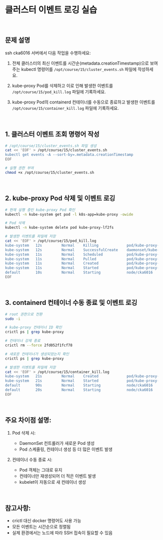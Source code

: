# 클러스터 이벤트 로깅 실습

<br/>

## 문제 설명
ssh cka6016 서버에서 다음 작업을 수행하세요:

1. 전체 클러스터의 최신 이벤트를 시간순(metadata.creationTimestamp)으로 보여주는 kubectl 명령어를 `/opt/course/15/cluster_events.sh` 파일에 작성하세요.

2. kube-proxy Pod를 삭제하고 이로 인해 발생한 이벤트를 `/opt/course/15/pod_kill.log` 파일에 기록하세요.

3. kube-proxy Pod의 containerd 컨테이너를 수동으로 종료하고 발생한 이벤트를 `/opt/course/15/container_kill.log` 파일에 기록하세요.

<br/>

## 1. 클러스터 이벤트 조회 명령어 작성

```bash
# /opt/course/15/cluster_events.sh 파일 생성
cat << 'EOF' > /opt/course/15/cluster_events.sh
kubectl get events -A --sort-by=.metadata.creationTimestamp
EOF

# 실행 권한 부여
chmod +x /opt/course/15/cluster_events.sh
```

<br/>

## 2. kube-proxy Pod 삭제 및 이벤트 로깅

```bash
# 현재 실행 중인 kube-proxy Pod 확인
kubectl -n kube-system get pod -l k8s-app=kube-proxy -owide

# Pod 삭제
kubectl -n kube-system delete pod kube-proxy-lf2fs

# 발생한 이벤트를 파일에 저장
cat << 'EOF' > /opt/course/15/pod_kill.log
kube-system   12s         Normal    Killing             pod/kube-proxy-lf2fs                    Stopping container kube-proxy
kube-system   12s         Normal    SuccessfulCreate    daemonset/kube-proxy                    Created pod: kube-proxy-wb4tb
kube-system   11s         Normal    Scheduled           pod/kube-proxy-wb4tb                    Successfully assigned kube-system/kube-proxy-wb4tb to cka6016
kube-system   11s         Normal    Pulled              pod/kube-proxy-wb4tb                    Container image "registry.k8s.io/kube-proxy:v1.32.1" already present on machine
kube-system   11s         Normal    Created             pod/kube-proxy-wb4tb                    Created container kube-proxy
kube-system   11s         Normal    Started             pod/kube-proxy-wb4tb                    Started container kube-proxy
default       10s         Normal    Starting            node/cka6016  
EOF
```

<br/>

## 3. containerd 컨테이너 수동 종료 및 이벤트 로깅

```bash
# root 권한으로 전환
sudo -i

# kube-proxy 컨테이너 ID 확인
crictl ps | grep kube-proxy

# 컨테이너 강제 종료
crictl rm --force 2fd052f1fcf78

# 새로운 컨테이너가 생성되었는지 확인
crictl ps | grep kube-proxy

# 발생한 이벤트를 파일에 저장
cat << 'EOF' > /opt/course/15/container_kill.log
kube-system   21s         Normal    Created             pod/kube-proxy-wb4tb                    Created container kube-proxy
kube-system   21s         Normal    Started             pod/kube-proxy-wb4tb                    Started container kube-proxy
default       90s         Normal    Starting            node/cka6016                            
default       20s         Normal    Starting            node/cka6016         
EOF
```

<br/>

## 주요 차이점 설명:
1. Pod 삭제 시:
   - DaemonSet 컨트롤러가 새로운 Pod 생성
   - Pod 스케줄링, 컨테이너 생성 등 더 많은 이벤트 발생

2. 컨테이너 수동 종료 시:
   - Pod 객체는 그대로 유지
   - 컨테이너만 재생성되어 더 적은 이벤트 발생
   - kubelet이 자동으로 새 컨테이너 생성

<br/>

## 참고사항:
- crictl 대신 docker 명령어도 사용 가능
- 모든 이벤트는 시간순으로 정렬됨
- 실제 환경에서는 노드에 따라 SSH 접속이 필요할 수 있음
